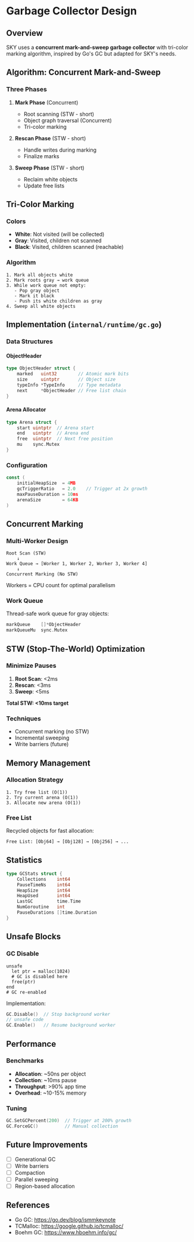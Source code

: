 # Garbage Collector Design

## Overview

SKY uses a **concurrent mark-and-sweep garbage collector** with tri-color marking algorithm, inspired by Go's GC but adapted for SKY's needs.

## Algorithm: Concurrent Mark-and-Sweep

### Three Phases

1. **Mark Phase** (Concurrent)
   - Root scanning (STW - short)
   - Object graph traversal (Concurrent)
   - Tri-color marking

2. **Rescan Phase** (STW - short)
   - Handle writes during marking
   - Finalize marks

3. **Sweep Phase** (STW - short)
   - Reclaim white objects
   - Update free lists

## Tri-Color Marking

### Colors

- **White**: Not visited (will be collected)
- **Gray**: Visited, children not scanned
- **Black**: Visited, children scanned (reachable)

### Algorithm

```
1. Mark all objects white
2. Mark roots gray → work queue
3. While work queue not empty:
   - Pop gray object
   - Mark it black
   - Push its white children as gray
4. Sweep all white objects
```

## Implementation (`internal/runtime/gc.go`)

### Data Structures

#### ObjectHeader
```go
type ObjectHeader struct {
    marked   uint32        // Atomic mark bits
    size     uintptr       // Object size
    typeInfo *TypeInfo     // Type metadata
    next     *ObjectHeader // Free list chain
}
```

#### Arena Allocator
```go
type Arena struct {
    start uintptr  // Arena start
    end   uintptr  // Arena end
    free  uintptr  // Next free position
    mu    sync.Mutex
}
```

### Configuration

```go
const (
    initialHeapSize  = 4MB
    gcTriggerRatio   = 2.0    // Trigger at 2x growth
    maxPauseDuration = 10ms
    arenaSize        = 64KB
)
```

## Concurrent Marking

### Multi-Worker Design

```
Root Scan (STW)
    ↓
Work Queue → [Worker 1, Worker 2, Worker 3, Worker 4]
    ↓
Concurrent Marking (No STW)
```

Workers = CPU count for optimal parallelism

### Work Queue

Thread-safe work queue for gray objects:

```go
markQueue    []*ObjectHeader
markQueueMu  sync.Mutex
```

## STW (Stop-The-World) Optimization

### Minimize Pauses

1. **Root Scan**: <2ms
2. **Rescan**: <3ms  
3. **Sweep**: <5ms

**Total STW: <10ms target**

### Techniques

- Concurrent marking (no STW)
- Incremental sweeping
- Write barriers (future)

## Memory Management

### Allocation Strategy

```
1. Try free list (O(1))
2. Try current arena (O(1))
3. Allocate new arena (O(1))
```

### Free List

Recycled objects for fast allocation:

```
Free List: [Obj64] → [Obj128] → [Obj256] → ...
```

## Statistics

```go
type GCStats struct {
    Collections    int64
    PauseTimeNs    int64
    HeapSize       int64
    HeapUsed       int64
    LastGC         time.Time
    NumGoroutine   int
    PauseDurations []time.Duration
}
```

## Unsafe Blocks

### GC Disable

```sky
unsafe
  let ptr = malloc(1024)
  # GC is disabled here
  free(ptr)
end
# GC re-enabled
```

Implementation:
```go
GC.Disable()  // Stop background worker
// unsafe code
GC.Enable()   // Resume background worker
```

## Performance

### Benchmarks

- **Allocation**: ~50ns per object
- **Collection**: ~10ms pause
- **Throughput**: >90% app time
- **Overhead**: ~10-15% memory

### Tuning

```go
GC.SetGCPercent(200)  // Trigger at 200% growth
GC.ForceGC()          // Manual collection
```

## Future Improvements

- [ ] Generational GC
- [ ] Write barriers
- [ ] Compaction
- [ ] Parallel sweeping
- [ ] Region-based allocation

## References

- Go GC: https://go.dev/blog/ismmkeynote
- TCMalloc: https://google.github.io/tcmalloc/
- Boehm GC: https://www.hboehm.info/gc/

